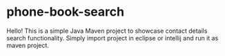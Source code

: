 # phone-book-search
Hello!
This is a simple Java Maven project to showcase contact details search functionality. Simply import project in eclipse or intellij and run it as maven project.
